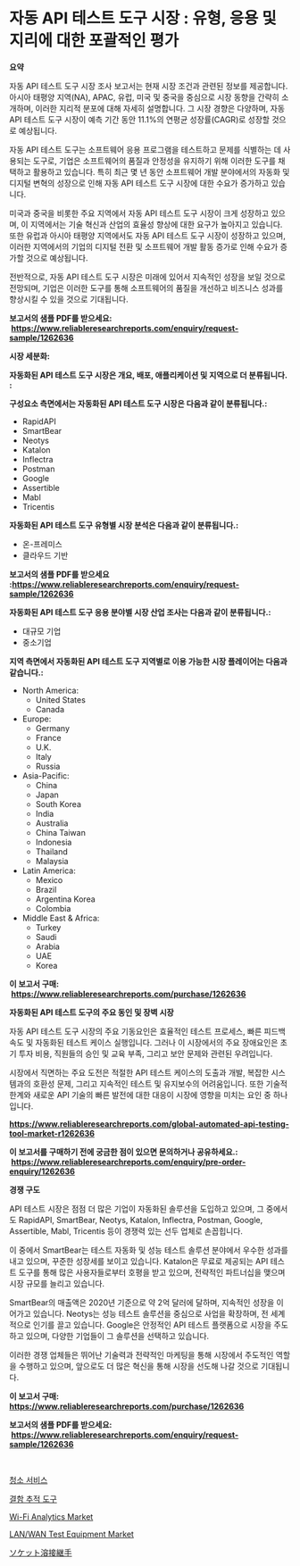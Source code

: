 <p><h1>자동 API 테스트 도구 시장 : 유형, 응용 및 지리에 대한 포괄적인 평가</h1></p><p><strong>요약</strong></p>
<p><p>자동 API 테스트 도구 시장 조사 보고서는 현재 시장 조건과 관련된 정보를 제공합니다. 아시아 태평양 지역(NA), APAC, 유럽, 미국 및 중국을 중심으로 시장 동향을 간략히 소개하며, 이러한 지리적 분포에 대해 자세히 설명합니다. 그 시장 경향은 다양하며, 자동 API 테스트 도구 시장이 예측 기간 동안 11.1%의 연평균 성장률(CAGR)로 성장할 것으로 예상됩니다.</p><p>자동 API 테스트 도구는 소프트웨어 응용 프로그램을 테스트하고 문제를 식별하는 데 사용되는 도구로, 기업은 소프트웨어의 품질과 안정성을 유지하기 위해 이러한 도구를 채택하고 활용하고 있습니다. 특히 최근 몇 년 동안 소프트웨어 개발 분야에서의 자동화 및 디지털 변혁의 성장으로 인해 자동 API 테스트 도구 시장에 대한 수요가 증가하고 있습니다.</p><p>미국과 중국을 비롯한 주요 지역에서 자동 API 테스트 도구 시장이 크게 성장하고 있으며, 이 지역에서는 기술 혁신과 산업의 효율성 향상에 대한 요구가 높아지고 있습니다. 또한 유럽과 아시아 태평양 지역에서도 자동 API 테스트 도구 시장이 성장하고 있으며, 이러한 지역에서의 기업의 디지털 전환 및 소프트웨어 개발 활동 증가로 인해 수요가 증가할 것으로 예상됩니다.</p><p>전반적으로, 자동 API 테스트 도구 시장은 미래에 있어서 지속적인 성장을 보일 것으로 전망되며, 기업은 이러한 도구를 통해 소프트웨어의 품질을 개선하고 비즈니스 성과를 향상시킬 수 있을 것으로 기대됩니다.</p></p>
<p><strong>보고서의 샘플 PDF를 받으세요: &nbsp;<a href="https://www.reliableresearchreports.com/enquiry/request-sample/1262636">https://www.reliableresearchreports.com/enquiry/request-sample/1262636</a></strong></p>
<p><strong>시장 세분화:</strong></p>
<p><strong> 자동화된 API 테스트 도구 시장은 개요, 배포, 애플리케이션 및 지역으로 더 분류됩니다. :</strong></p>
<p><strong>구성요소 측면에서는 자동화된 API 테스트 도구 시장은 다음과 같이 분류됩니다.:</strong></p>
<p><ul><li>RapidAPI</li><li>SmartBear</li><li>Neotys</li><li>Katalon</li><li>Inflectra</li><li>Postman</li><li>Google</li><li>Assertible</li><li>Mabl</li><li>Tricentis</li></ul></p>
<p><strong> 자동화된 API 테스트 도구 유형별 시장 분석은 다음과 같이 분류됩니다.:</strong></p>
<p><ul><li>온-프레미스</li><li>클라우드 기반</li></ul></p>
<p><strong>보고서의 샘플 PDF를 받으세요 :<a href="https://www.reliableresearchreports.com/enquiry/request-sample/1262636">https://www.reliableresearchreports.com/enquiry/request-sample/1262636</a></strong></p>
<p><strong> 자동화된 API 테스트 도구 응용 분야별 시장 산업 조사는 다음과 같이 분류됩니다.:</strong></p>
<p><ul><li>대규모 기업</li><li>중소기업</li></ul></p>
<p><strong>지역 측면에서 자동화된 API 테스트 도구 지역별로 이용 가능한 시장 플레이어는 다음과 같습니다.:</strong></p>
<p><ul>
    <li>
        North America:
        <ul>
            <li>United States</li>
            <li>Canada</li>
        </ul>
    </li>
    <li>
        Europe:
        <ul>
            <li>Germany</li>
            <li>France</li>
            <li>U.K.</li>
            <li>Italy</li>
            <li>Russia</li>
        </ul>
    </li>
    <li>
        Asia-Pacific:
        <ul>
            <li>China</li>
            <li>Japan</li>
            <li>South Korea</li>
            <li>India</li>
            <li>Australia</li>
            <li>China Taiwan</li>
            <li>Indonesia</li>
            <li>Thailand</li>
            <li>Malaysia</li>
        </ul>
    </li>
    <li>
        Latin America:
        <ul>
            <li>Mexico</li>
            <li>Brazil</li>
            <li>Argentina Korea</li>
            <li>Colombia</li>
        </ul>
    </li>
    <li>
        Middle East & Africa:
        <ul>
            <li>Turkey</li>
            <li>Saudi</li>
            <li>Arabia</li>
            <li>UAE</li>
            <li>Korea</li>
        </ul>
    </li>
    </ul></p>
<p><strong>이 보고서 구매: &nbsp;<a href="https://www.reliableresearchreports.com/purchase/1262636">https://www.reliableresearchreports.com/purchase/1262636</a></strong></p>
<p><strong>자동화된 API 테스트 도구의 주요 동인 및 장벽 시장</strong></p>
<p><p>자동 API 테스트 도구 시장의 주요 기동요인은 효율적인 테스트 프로세스, 빠른 피드백 속도 및 자동화된 테스트 케이스 실행입니다. 그러나 이 시장에서의 주요 장애요인은 초기 투자 비용, 직원들의 승인 및 교육 부족, 그리고 보안 문제와 관련된 우려입니다.</p><p>시장에서 직면하는 주요 도전은 적절한 API 테스트 케이스의 도출과 개발, 복잡한 시스템과의 호환성 문제, 그리고 지속적인 테스트 및 유지보수의 어려움입니다. 또한 기술적 한계와 새로운 API 기술의 빠른 발전에 대한 대응이 시장에 영향을 미치는 요인 중 하나입니다.</p></p>
<p><strong><a href="https://www.reliableresearchreports.com/global-automated-api-testing-tool-market-r1262636">https://www.reliableresearchreports.com/global-automated-api-testing-tool-market-r1262636</a></strong></p>
<p><strong>이 보고서를 구매하기 전에 궁금한 점이 있으면 문의하거나 공유하세요.: &nbsp;<a href="https://www.reliableresearchreports.com/enquiry/pre-order-enquiry/1262636">https://www.reliableresearchreports.com/enquiry/pre-order-enquiry/1262636</a></strong></p>
<p><strong>경쟁 구도</strong></p>
<p><p>API 테스트 시장은 점점 더 많은 기업이 자동화된 솔루션을 도입하고 있으며, 그 중에서도 RapidAPI, SmartBear, Neotys, Katalon, Inflectra, Postman, Google, Assertible, Mabl, Tricentis 등이 경쟁력 있는 선두 업체로 손꼽힙니다.</p><p>이 중에서 SmartBear는 테스트 자동화 및 성능 테스트 솔루션 분야에서 우수한 성과를 내고 있으며, 꾸준한 성장세를 보이고 있습니다. Katalon은 무료로 제공되는 API 테스트 도구를 통해 많은 사용자들로부터 호평을 받고 있으며, 전략적인 파트너십을 맺으며 시장 규모를 늘리고 있습니다.</p><p>SmartBear의 매출액은 2020년 기준으로 약 2억 달러에 달하며, 지속적인 성장을 이어가고 있습니다. Neotys는 성능 테스트 솔루션을 중심으로 사업을 확장하며, 전 세계적으로 인기를 끌고 있습니다. Google은 안정적인 API 테스트 플랫폼으로 시장을 주도하고 있으며, 다양한 기업들이 그 솔루션을 선택하고 있습니다.</p><p>이러한 경쟁 업체들은 뛰어난 기술력과 전략적인 마케팅을 통해 시장에서 주도적인 역할을 수행하고 있으며, 앞으로도 더 많은 혁신을 통해 시장을 선도해 나갈 것으로 기대됩니다.</p></p>
<p><strong>이 보고서 구매: &nbsp; <a href="https://www.reliableresearchreports.com/purchase/1262636">https://www.reliableresearchreports.com/purchase/1262636</a></strong></p>
<p><strong>보고서의 샘플 PDF를 받으세요: &nbsp;<a href="https://www.reliableresearchreports.com/enquiry/request-sample/1262636">https://www.reliableresearchreports.com/enquiry/request-sample/1262636</a></strong><strong></strong></p>
<p>&nbsp;</p>
<p><p><a href="https://github.com/vs10l4sfg5c/Market-Research-Report-List-1/blob/main/286897318918.md">청소 서비스</a></p><p><a href="https://github.com/Skyleitney456456/Market-Research-Report-List-1/blob/main/123014418919.md">결함 추적 도구</a></p><p><a href="https://github.com/Krish2023na/Market-Research-Report-List-3/blob/main/wi-fi-analytics-market.md">Wi-Fi Analytics Market</a></p><p><a href="https://github.com/bmorecock/Market-Research-Report-List-2/blob/main/lanwan-test-equipment-market.md">LAN/WAN Test Equipment Market</a></p><p><a href="https://github.com/LeanneBruen2023/Market-Research-Report-List-1/blob/main/159791620539.md">ソケット溶接継手</a></p></p>